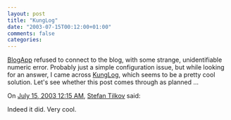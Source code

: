 ```yaml
---
layout: post
title: "KungLog"
date: "2003-07-15T00:12:00+01:00"
comments: false
categories: 
---
```


<p><a href="http://www.webentourage.com/blogapp.php" title="Mac OS Scripting Solutions by Tim Conner">BlogApp</a> refused to connect to the blog, with some strange, unidentifiable numeric error. Probably just a simple configuration issue, but while looking for an answer, I came across <a href="http://www.kung-foo.tv/kunglog.php">KungLog</a>, which seems to be a pretty cool solution. Let's see whether this post comes through as planned ...</p>
<section class="comments">

<div class="comment" id="comment-44">
On <a href="#comment-44" title="Permalink to this comment">July 15, 2003 12:15 AM</a>, <a href="/en/staff/st/">Stefan Tilkov</a>
said:
<p>Indeed it did. Very cool.</p>


</section>

